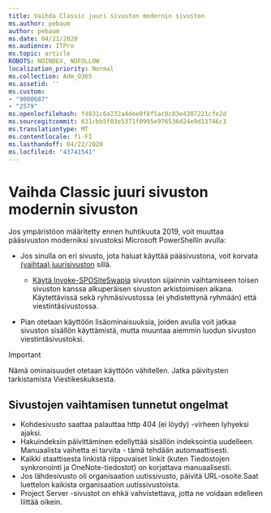 ```yaml
---
title: Vaihda Classic juuri sivuston modernin sivuston
ms.author: pebaum
author: pebaum
ms.date: 04/21/2020
ms.audience: ITPro
ms.topic: article
ROBOTS: NOINDEX, NOFOLLOW
localization_priority: Normal
ms.collection: Adm_O365
ms.assetid: ''
ms.custom:
- "9000687"
- "2579"
ms.openlocfilehash: f4831c6a232a4dee0f8f5ac0c83e4307221cfe2d
ms.sourcegitcommit: 631cbb5f03e5371f0995e976536d24e9d13746c3
ms.translationtype: MT
ms.contentlocale: fi-FI
ms.lasthandoff: 04/22/2020
ms.locfileid: "43741541"
---
```

# <a name="swap-your-classic-root-site-with-a-modern-site"></a>Vaihda Classic juuri sivuston modernin sivuston

Jos ympäristöon määritetty ennen huhtikuuta 2019, voit muuttaa pääsivuston moderniksi sivustoksi Microsoft PowerShellin avulla:

- Jos sinulla on eri sivusto, jota haluat käyttää pääsivustona, voit korvata [(vaihtaa) juurisivuston](https://docs.microsoft.com/sharepoint/modern-root-site) sillä. 
    - [Käytä Invoke-SPOSiteSwapia](https://docs.microsoft.com/powershell/module/sharepoint-online/invoke-spositeswap?view=sharepoint-ps) sivuston sijainnin vaihtamiseen toisen sivuston kanssa alkuperäisen sivuston arkistoimisen aikana. Käytettävissä sekä ryhmäsivustossa (ei yhdistettynä ryhmään) että viestintäsivustossa. 

- Pian otetaan käyttöön lisäominaisuuksia, joiden avulla voit jatkaa sivuston sisällön käyttämistä, mutta muuntaa aiemmin luodun sivuston viestintäsivustoksi. 
>[!Important]
>Nämä ominaisuudet otetaan käyttöön vähitellen. Jatka päivitysten tarkistamista Viestikeskuksesta. 

## <a name="known-issues-with-swapping-sites"></a>Sivustojen vaihtamisen tunnetut ongelmat

- Kohdesivusto saattaa palauttaa http 404 (ei löydy) -virheen lyhyeksi ajaksi.
- Hakuindeksin päivittäminen edellyttää sisällön indeksointia uudelleen. Manuaalista vaihetta ei tarvita - tämä tehdään automaattisesti.
- Kaikki staattisesta linkistä riippuvaiset linkit (kuten Tiedostojen synkronointi ja OneNote-tiedostot) on korjattava manuaalisesti.
- Jos lähdesivusto oli organisaation uutissivusto, päivitä URL-osoite.Saat luettelon kaikista organisaation uutissivustoista.
- Project Server -sivustot on ehkä vahvistettava, jotta ne voidaan edelleen liittää oikein.
